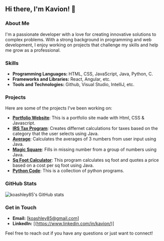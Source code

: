 ## Hi there, I'm Kavion! 👋

### About Me
I'm a passionate developer with a love for creating innovative solutions to complex problems. With a strong background in programming and web development, I enjoy working on projects that challenge my skills and help me grow as a professional.

### Skills
- **Programming Languages:** HTML, CSS, JavaScript, Java, Python, C.
- **Frameworks and Libraries:** React, Angular, etc.
- **Tools and Technologies:** Github, Visual Studio, IntelliJ, etc.

### Projects
Here are some of the projects I've been working on:

- [**Portfolio Website**](https://github.com/koashley85/Portfolio): This is a portfolio site made with Html, CSS & Javascript.
- [**IRS Tax Program**](https://github.com/koashley85/Irs-Tax-Program/): Creates differnet calculations for taxes based on the category that the user selects using Java.
- [**Average**](https://github.com/koashley85/Average/): Calculates the averages of 3 numbers from user input using Java.
- [**Magic Square**](https://github.com/koashley85/magicSquare/): Fills in missing number from a group of numbers using Java.
- [**Sq Foot Calculator**](https://github.com/koashley85/Sq-Foot-Calculator/): This program calculates sq foot and quotes a price based on a cost per sq foot using Java.
- [**Python Code**](https://github.com/koashley85/Python-Code/): This is a collection of python programs.


### GitHub Stats
![koashley85's GitHub stats](https://github-readme-stats.vercel.app/api?username=koashley85&show_icons=true&theme=radical)

### Get in Touch
- **Email:** [koashley85@gmail.com]
- **LinkedIn:** [(https://www.linkedin.com/in/kavion/)]
  
Feel free to reach out if you have any questions or just want to connect!

```
